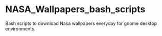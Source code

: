 # NASA_Wallpapers_bash_scripts
Bash scripts to download Nasa wallpapers everyday for gnome desktop environments.
